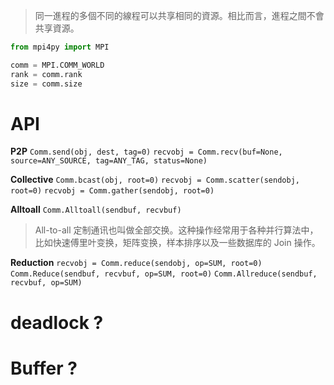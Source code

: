 > 同一進程的多個不同的線程可以共享相同的資源。相比而言，進程之間不會共享資源。

``` python
from mpi4py import MPI

comm = MPI.COMM_WORLD
rank = comm.rank
size = comm.size
```

API
===
**P2P**
`Comm.send(obj, dest, tag=0)`
`recvobj = Comm.recv(buf=None, source=ANY_SOURCE, tag=ANY_TAG, status=None)`

**Collective**
`Comm.bcast(obj, root=0)`
`recvobj = Comm.scatter(sendobj, root=0)`
`recvobj = Comm.gather(sendobj, root=0)`

**Alltoall**
`Comm.Alltoall(sendbuf, recvbuf)`

> All-to-all 定制通讯也叫做全部交换。这种操作经常用于各种并行算法中，比如快速傅里叶变换，矩阵变换，样本排序以及一些数据库的 Join 操作。

**Reduction**
`recvobj = Comm.reduce(sendobj, op=SUM, root=0)`
`Comm.Reduce(sendbuf, recvbuf, op=SUM, root=0)`
`Comm.Allreduce(sendbuf, recvbuf, op=SUM)`

deadlock ?
=========
Buffer ?
=======

